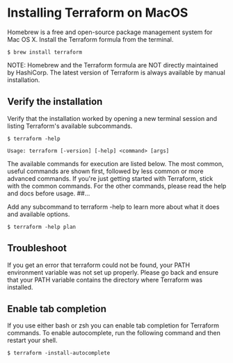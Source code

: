 # Installing Terraform on MacOS

Homebrew is a free and open-source package management system for Mac OS X. Install the Terraform formula from the terminal.

```
$ brew install terraform
```

NOTE: Homebrew and the Terraform formula are NOT directly maintained by HashiCorp. The latest version of Terraform is always available by manual installation.

## Verify the installation

Verify that the installation worked by opening a new terminal session and listing Terraform's available subcommands.

```
$ terraform -help
```

```
Usage: terraform [-version] [-help] <command> [args]
```

The available commands for execution are listed below.
The most common, useful commands are shown first, followed by
less common or more advanced commands. If you're just getting
started with Terraform, stick with the common commands. For the
other commands, please read the help and docs before usage.
##...

Add any subcommand to terraform -help to learn more about what it does and available options.

```
$ terraform -help plan
```

## Troubleshoot

If you get an error that terraform could not be found, your PATH environment variable was not set up properly. Please go back and ensure that your PATH variable contains the directory where Terraform was installed.

## Enable tab completion

If you use either bash or zsh you can enable tab completion for Terraform commands. To enable autocomplete, run the following command and then restart your shell.

```
$ terraform -install-autocomplete
```
